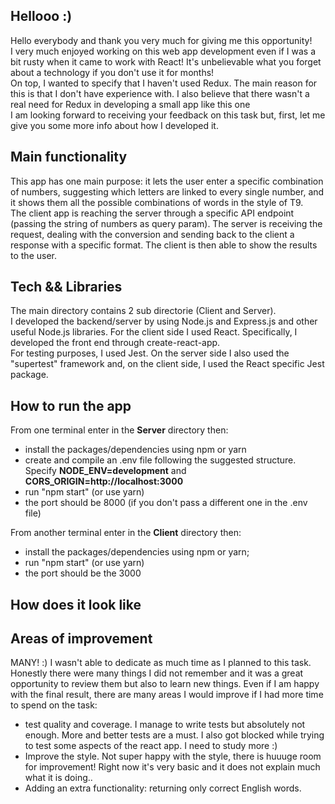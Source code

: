 ## Hellooo :) 
Hello everybody and thank you very much for giving me this opportunity! <br>
I very much enjoyed working on this web app development even if I was a bit rusty when it came to work with React! It's unbelievable what you forget about a technology if you don't use it for months!<br>
On top, I wanted to specify that I haven't used Redux. The main reason for this is that I don't have experience with. I also believe that there wasn't a real need for Redux in developing a small app like this one <br>
I am looking forward to receiving your feedback on this task but, first, let me give you some more info about how I developed it.

## Main functionality
This app has one main purpose: it lets the user enter a specific combination of numbers, suggesting which letters are linked to every single number, and it shows them all the possible combinations of words in the style of T9. <br>
The client app is reaching the server through a specific API endpoint (passing the string of numbers as query param). The server is receiving the request, dealing with the conversion and sending back to the client a response with a specific format. The client is then able to show the results to the user.

## Tech && Libraries
The main directory contains 2 sub directorie (Client and Server). <br>
I developed the backend/server by using Node.js and Express.js and other useful Node.js libraries. For the client side I used React. Specifically, I developed the front end through create-react-app.<br>
For testing purposes, I used Jest. On the server side I also used the "supertest" framework and, on the client side, I used the React specific Jest package.

## How to run the app
From one terminal enter in the **Server** directory then:  
- install the packages/dependencies using npm or yarn
- create and compile an .env file following the suggested structure. Specify **NODE_ENV=development** and **CORS_ORIGIN=http://localhost:3000**
- run "npm start" (or use yarn)
- the port should be 8000 (if you don't pass a different one in the .env file)

From another terminal enter in the **Client** directory then:
- install the packages/dependencies using npm or yarn;
-  run "npm start" (or use yarn)
-  the port should be the 3000

## How does it look like


## Areas of improvement

MANY! :) 
I wasn't able to dedicate as much time as I planned to this task. Honestly there were many things I did not remember and it was a great opportunity to review them but also to learn new things. Even if I am happy with the final result, there are many areas I would improve if I had more time to spend on the task:
- test quality and coverage. I manage to write tests but absolutely not enough. More and better tests are a must. I also got blocked while trying to test some aspects of the react app. I need to study more :) 
- Improve the style. Not super happy with the style, there is huuuge room for improvement! Right now it's very basic and it does not explain much what it is doing..
- Adding an extra functionality: returning only correct English words.

